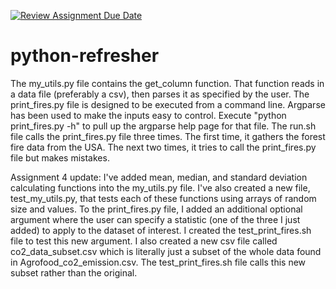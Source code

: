 [![Review Assignment Due Date](https://classroom.github.com/assets/deadline-readme-button-22041afd0340ce965d47ae6ef1cefeee28c7c493a6346c4f15d667ab976d596c.svg)](https://classroom.github.com/a/_G_SdF8U)
# python-refresher

The my_utils.py file contains the get_column function. That function reads in a data file (preferably a csv), then parses it as specified by the user.
The print_fires.py file is designed to be executed from a command line. Argparse has been used to make the inputs easy to control. Execute "python print_fires.py -h" to pull up the argparse help page for that file.
The run.sh file calls the print_fires.py file three times. The first time, it gathers the forest fire data from the USA. The next two times, it tries to call the print_fires.py file but makes mistakes.

Assignment 4 update:
I've added mean, median, and standard deviation calculating functions into the my_utils.py file. I've also created a new file, test_my_utils.py, that tests each of these functions using arrays of random size and values. To the print_fires.py file, I added an additional optional argument where the user can specify a statistic (one of the three I just added) to apply to the dataset of interest. I created the test_print_fires.sh file to test this new argument. I also created a new csv file called co2_data_subset.csv which is literally just a subset of the whole data found in Agrofood_co2_emission.csv. The test_print_fires.sh file calls this new subset rather than the original.